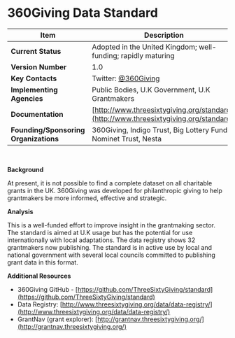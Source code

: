 # 360Giving Data Standard
| Item | Description |
| --- | --- |
| **Current Status** | Adopted in the United Kingdom; well-funding; rapidly maturing |
| **Version Number** | 1.0 |
| **Key Contacts** | Twitter: [@360Giving](https://twitter.com/360Giving) |
| **Implementing Agencies** | Public Bodies, U.K Government, U.K Grantmakers |
| **Documentation** | [http://www.threesixtygiving.org/standard/](http://www.threesixtygiving.org/standard/) |
| **Founding/Sponsoring Organizations** |  360Giving, Indigo Trust, Big Lottery Fund, Nominet Trust, Nesta |
<br>

**Background**

At present, it is not possible to find a complete dataset on all charitable grants in the UK. 360Giving was developed for philanthropic giving to help grantmakers be more informed, effective and strategic.

**Analysis**

This is a well-funded effort to improve insight in the grantmaking sector. The standard is aimed at U.K usage but has the potential for use internationally with local adaptations. The data registry shows 32 grantmakers now publishing. The standard is in active use by local and national government with several local councils committed to publishing grant data in this format.

**Additional Resources**

*   360Giving GitHub - [https://github.com/ThreeSixtyGiving/standard](https://github.com/ThreeSixtyGiving/standard)
*   Data Registry: [http://www.threesixtygiving.org/data/data-registry/](http://www.threesixtygiving.org/data/data-registry/)
*   GrantNav (grant explorer): [http://grantnav.threesixtygiving.org/](http://grantnav.threesixtygiving.org/)
